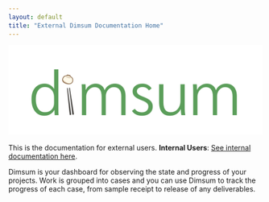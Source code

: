 ```yaml
---
layout: default
title: "External Dimsum Documentation Home"
---
```


![Dimsum](../../images/dimsum_logo.svg)

This is the documentation for external users. **Internal Users**: [See internal documentation here](../../).

Dimsum is your dashboard for observing the state and progress of your projects. Work is grouped into
cases and you can use Dimsum to track the progress of each case, from sample receipt to release of
any deliverables.
